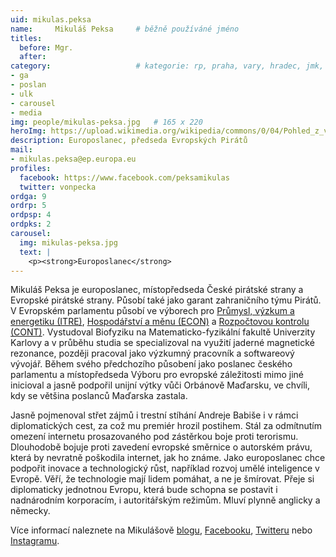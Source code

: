 ```yaml
---
uid: mikulas.peksa
name:     Mikuláš Peksa  	# běžně používáné jméno
titles:
  before: Mgr.
  after:
category:                 	# kategorie: rp, praha, vary, hradec, jmk, senat
- ga
- poslan
- ulk
- carousel
- media
img: people/mikulas-peksa.jpg   # 165 x 220
heroImg: https://upload.wikimedia.org/wikipedia/commons/0/04/Pohled_z_vyhl%C3%ADdky_Skály_na_Úst%C3%AD_nad_Labem%2C_05-2013.JPG
description: Europoslanec, předseda Evropských Pirátů
mail:
- mikulas.peksa@ep.europa.eu
profiles:
  facebook: https://www.facebook.com/peksamikulas
  twitter: vonpecka
ordga: 9
ordrp: 5
ordpsp: 4
ordpks: 2
carousel:
  img: mikulas-peksa.jpg
  text: |
    <p><strong>Europoslanec</strong>
---
```

Mikuláš Peksa je europoslanec, místopředseda České pirátské strany a Evropské pirátské strany. Působí také jako garant zahraničního týmu Pirátů. V Evropském parlamentu působí ve výborech pro [Průmysl, výzkum a energetiku (ITRE)](https://www.europarl.europa.eu/committees/cs/itre/home.html), [Hospodářství a měnu (ECON)](https://www.europarl.europa.eu/committees/cs/econ/home.html) a [Rozpočtovou kontrolu (CONT)](https://www.europarl.europa.eu/committees/cs/cont/home.html). Vystudoval Biofyziku na Matematic­ko-fyzikální fakultě Univerzity Karlovy a v průběhu studia se specializoval na využití jaderné magnetické rezonance, později pracoval jako výzkumný pracovník a softwareový vývojář. Během svého předchozího působení jako poslanec českého parlamentu a místopředseda Výboru pro evropské záležitosti mimo jiné inicioval a jasně podpořil unijní výtky vůči Orbánově Maďarsku, ve chvíli, kdy se většina poslanců Maďarska zastala.

Jasně pojmenoval střet zájmů i trestní stíhání Andreje Babiše i v rámci diplomatických cest, za což mu premiér hrozil postihem. Stál za odmítnutím omezení internetu prosazovaného pod zástěrkou boje proti terorismu. Dlouhodobě bojuje proti zavedení evropské směrnice o autorském právu, která by nevratně poškodila internet, jak ho známe. Jako europoslanec chce podpořit inovace a technologický růst, například rozvoj umělé inteligence v Evropě. Věří, že technologie mají lidem pomáhat, a ne je šmírovat. Přeje si diplomaticky jednotnou Evropu, která bude schopna se postavit i nadnárodním korporacím, i autoritářským režimům. Mluví plynně anglicky a německy.

Více informací naleznete na Mikulášově [blogu](https://mikulas-peksa.eu), [Facebooku](https://www.facebook.com/peksamikulas), [Twitteru](https://twitter.com/vonpecka) nebo [Instagramu](https://www.instagram.com/mikulaspeksa_official/).
